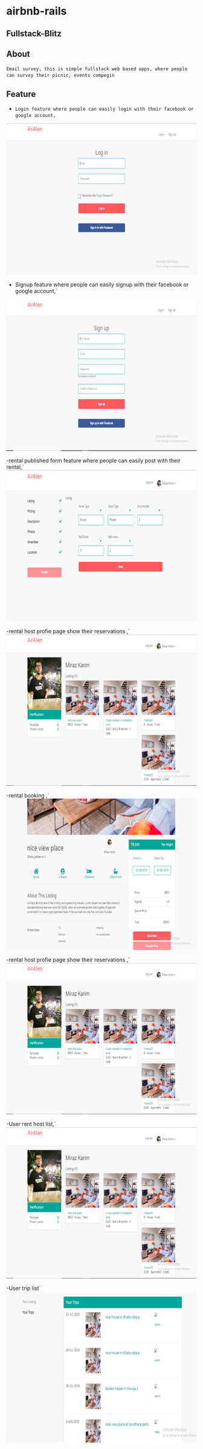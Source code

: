 # airbnb-rails

## Fullstack-Blitz

## About

 `Email survey, this is simple fullstack web based apps, where people can survey their picnic, events compegin`

 

## Feature
- `Login feature where people can easily login with their facebook or google account,`
<img src="app/assets/images/airlogin.png" width="800" height="400">

- Signup feature where people can easily signup with their facebook or google account,`
<img src="app/assets/images/airsignup.png" width="800" height="400">

-rental published form feature where people can easily post  with their rental,`
<img src="app/assets/images/airpub.png" width="800" height="400">

-rental host profie page show their reservations ,`
<img src="app/assets/images/airprofile.png" width="800" height="400">

-rental booking ,`
<img src="app/assets/images/airbooking.png" width="800" height="400">

-rental host profie page show their reservations ,`
<img src="app/assets/images/airprofile.png" width="800" height="400">

-User rent host list,`
<img src="app/assets/images/airprofile.png" width="800" height="400">


-User trip list`
<img src="app/assets/images/trip.png" width="800" height="400">
